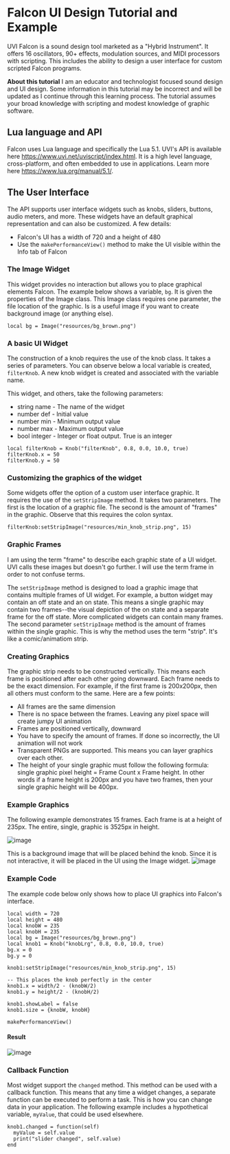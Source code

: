 # Falcon UI Design Tutorial and Example

UVI Falcon is a sound design tool marketed as a "Hybrid Instrument". It offers 16 oscillators, 90+ effects, modulation sources, and MIDI processors with scripting. This includes the ability to design a user interface for custom scripted Falcon programs.

**About this tutorial**
I am an educator and technologist focused sound design and UI design. Some information in this tutorial may be incorrect and will be updated as I continue through this learning process. The tutorial assumes your broad knowledge with scripting and modest knowledge of graphic software.

## Lua language and API

Falcon uses Lua language and specifically the Lua 5.1. UVI's API is available here https://www.uvi.net/uviscript/index.html. It is a high level language, cross-platform, and often embedded to use in applications. Learn more here https://www.lua.org/manual/5.1/.

## The User Interface
The API supports user interface widgets such as knobs, sliders, buttons, audio meters, and more. These widgets have an default graphical representation and can also be customized. A few details:

- Falcon's UI has a width of 720 and a height of 480
- Use the `makePerformanceView()` method to make the UI visible within the Info tab of Falcon

### The Image Widget
This widget provides no interaction but allows you to place graphical elements Falcon. The example below shows a variable, `bg`. It is given the properties of the Image class. This Image class requires one parameter, the file location of the graphic. Is is a useful image if you want to create background image (or anything else).

```local bg = Image("resources/bg_brown.png")```

### A basic UI Widget
The construction of a knob requires the use of the knob class. It takes a series of parameters. You can observe below a local variable is created, `filterKnob`. A new knob widget is created and associated with the variable name. 

This widget, and others, take the following parameters:
- string name - The name of the widget
- number def - Initial value
- number min - Minimum output value
- number max - Maximum output value
- bool integer - Integer or float output. True is an integer


```
local filterKnob = Knob("filterKnob", 0.8, 0.0, 10.0, true)
filterKnob.x = 50
filterKnob.y = 50
```

### Customizing the graphics of the widget

Some widgets offer the option of a custom user interface graphic. It requires the use of the `setStripImage` method. It takes two parameters. The first is the location of a graphic file. The second is the amount of "frames"  in the graphic. Observe that this requires the colon syntax.

`filterKnob:setStripImage("resources/min_knob_strip.png", 15)`

### Graphic Frames
I am using the term "frame" to describe each graphic state of a UI widget. UVI calls these images but doesn't go further. I will use the term frame in order to not confuse terms.

The `setStripImage` method is designed to load a graphic image that contains multiple frames of UI widget. For example, a button widget may contain an off state and an on state. This means a single graphic may contain two frames--the visual depiction of the on state and a separate frame for the off state. More complicated widgets can contain many frames. The second parameter `setStripImage` method is the amount of frames within the single graphic. This is why the method uses the term "strip". It's like a comic/animatiom strip.

### Creating Graphics
The graphic strip needs to be constructed vertically. This means each frame is positioned after each other going downward. Each frame needs to be the exact dimension. For example, if the first frame is 200x200px, then all others must conform to the same. Here are a few points:

- All frames are the same dimension
- There is no space between the frames. Leaving any pixel space will create jumpy UI animation
- Frames are positioned vertically, downward
- You have to specify the amount of frames. If done so incorrectly, the UI animation will not work
- Transparent PNGs are supported. This means you can layer graphics over each other.
- The height of your single graphic must follow the following formula: single graphic pixel height = Frame Count x Frame height. In other words if a frame height is 200px and you have two frames, then your single graphic height will be 400px.

### Example Graphics
The following example demonstrates 15 frames. Each frame is at a height of 235px. The entire, single, graphic is 3525px in height.

![image](https://user-images.githubusercontent.com/984413/136591196-399acb64-45c7-4ebb-ab87-dc8d1cc8b3df.png)

This is a background image that will be placed behind the knob. Since it is not interactive, it will be placed in the UI using the Image widget.
![image](https://user-images.githubusercontent.com/984413/136591941-cee85c59-81ad-4d40-808d-1c927f07eb8c.png)

### Example Code
The example code below only shows how to place UI graphics into Falcon's interface.

```
local width = 720
local height = 480
local knobW = 235
local knobH = 235
local bg = Image("resources/bg_brown.png")
local knob1 = Knob("knobLrg", 0.8, 0.0, 10.0, true)
bg.x = 0
bg.y = 0

knob1:setStripImage("resources/min_knob_strip.png", 15)

-- This places the knob perfectly in the center
knob1.x = width/2 - (knobW/2)
knob1.y = height/2 - (knobH/2)

knob1.showLabel = false
knob1.size = {knobW, knobH}

makePerformanceView()
```

#### Result
![image](https://user-images.githubusercontent.com/984413/136593490-8e24e544-7efc-4301-a017-40623e06902b.png)

### Callback Function
Most widget support the `changed` method. This method can be used with a callback function. This means that any time a widget changes, a separate function can be executed to perform a task. This is how you can change data in your application. The following example includes a hypothetical variable, `myValue`, that could be used elsewhere.

```
knob1.changed = function(self)
  myValue = self.value
  print("slider changed", self.value)
end
```

